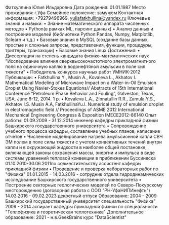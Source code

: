 Фатхуллина Юлия Ильдаровна 
Дата рождения: 01.01.1987
Место проживания: г.Уфа
Семейное положение: замужем
Контактная информация: +79279496969, yuliafatkhullina@yandex.ru
Ключевые знания и навыки: 
•	Знание математического аппарата численных методов
•	Python(в рамках ML, парсинг данных)
•	Анализ данных и построение моделей (библиотеки Python:Pandas, Numpy, Matplotlib, Sclearn  и т.д.)
•	Базовые знания в MySQL (создание базы данных, простые и сложные запросы, представления, функции, процедуры, триггеры, транзакции)
•	Базовые знания Linux
Достижения: 
•	Диссертация на степень кандидата физико-математических наук "Исследование влияния сверхвысокочастотного электромагнитного поля на одиночную каплю в водонефтяной эмульсии в поле сил тяжести"
•	Победитель конкурса научных работ УМНИК-2012
Публикации:
•	Fatkhullina Y., Musin A., Kovaleva L., Akhatov I. Mathematical Modeling of Microwave Impact on a Water-in-Oil Emulsion Droplet Using Navier-Stokes Equations// Abstracts of 15th International Conference “Petroleum Phase Behavior and Fouling”, Galveston, Texas, USA, June 8-12, 2014. 1 p.
•	Kovaleva L.A., Zinnatullin R.R., Zamula Y.S., Akhatov I.S. Musin A.A, FatkhullinaYu.I. Numerical study of emulsion droplet in electromagnetic field // Proceedings of ASME 2012 International Mechanical Engineering Congress & Exposition IMECE2012-86140
Опыт работы:
01.09.2009 - 31.12.2014 инженер кафедры прикладной физики Башкирского государственного университета
•	Сопровождение учебного процесса кафедры, составление учебных планов, написание отчетов
•	Численное моделирование нагрева эмульсионной капли СВЧ ЭМ полем в поле силы тяжести с учетом конвективных течений внутри капли и в окружающей жидкости в наиболее общей постановке, включающей законы сохранения массы, энергии и импульса в виде системы уравнений тепловой конвекции в приближении Буссинеска
01.10.2010-30.06.2011по совместительству ассистент кафедры прикладной физики 
•	Проведение и проверка лабораторных работ по "Физика"
01.01.2015 - 14.03.2016 - сотрудник отдела гидродинамических исследование Башкирского государственного университета
•	Построение секторных геологических моделей по Северо-Покурскому месторождению (договорная работа с ООО "РН-УфаНИПИнефть")
14.03.2016 - 09.02.2023 декретный отпуск
Образование:
2004 - 2009 Башкирский государственный университет специальность "Физика"
2009 - 2014 аспирант кафедры прикладной физики по специальности "Теплофизика и теоретическая теплотехника"
Дополнительное образование:
2021 - н.в.GeekBrains курс "DataScientist"
